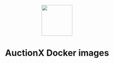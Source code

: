 <p align="center">
    <img width="100" src="https://user-images.githubusercontent.com/1866496/173375782-cf5bcb4e-8e7d-4e0f-984f-fef5202362a0.png"/>
</p>

<h1 align="center">AuctionX Docker images</h1>

